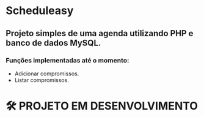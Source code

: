 # Scheduleasy
## Projeto simples de uma agenda  utilizando PHP e banco de dados MySQL.

### Funções implementadas até o momento:

 * Adicionar compromissos.
 * Listar compromissos.

# 🛠 PROJETO EM DESENVOLVIMENTO
